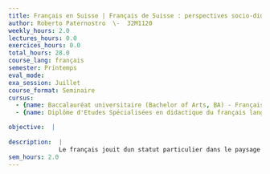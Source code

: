 ```yaml
---
title: Français en Suisse | Français de Suisse : perspectives socio-didactiques en langue seconde / étrangère
author: Roberto Paternostro  \-  32M1120
weekly_hours: 2.0
lectures_hours: 0.0
exercices_hours: 0.0
total_hours: 28.0
course_lang: français
semester: Printemps
eval_mode: 
exa_session: Juillet
course_format: Seminaire
cursus:
  - {name: Baccalauréat universitaire (Bachelor of Arts, BA) - Français langue étrangère, type: N/A, credits: \-}
  - {name: Diplôme d'Etudes Spécialisées en didactique du français langue étrangère, type: N/A, credits: \-}

objective:  |
            
description:  |
              Le français jouit dun statut particulier dans le paysage sociolinguistique de la Suisse : il y est à la fois langue première, seconde et étrangère. Néanmoins, cette tripartition ne rend que partiellement compte de la complexité du contact linguistique et de son impact sur lenseignement/apprentissage des langues. Lobjectif de ce séminaire est donc de questionner la pertinence de ces catégorisations à partir dune approche didactique située et de réfléchir aux enjeux de lenseignement du français langue étrangère et seconde dans le contexte helvétique. Ces aspects théoriques saccompagneront de lanalyse de problématiques plus empiriques : les normes pédagogiques à privilégier, la définition dobjectifs contextualisés, la mise au point de méthodologies spécifiques, la création de matériel didactique adapté.
sem_hours: 2.0
---
```


